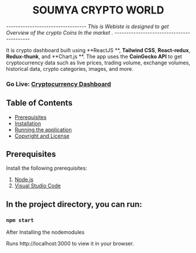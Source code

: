 <h1 align="center">SOUMYA CRYPTO WORLD</h1>

*----------------------------------
This is Webiste is designed to get Overview of the crypto Coins In the market .
------------------------------------------*

It is crypto dashboard built using **ReactJS **, **Tailwind CSS**, **React-redux**, **Redux-thunk**, and **Chart.js **. 
The app uses the **CoinGecko API** to get cryptocurrency data such as live prices, trading volume, exchange volumes, historical data, crypto categories, images, and more.

### Go Live: [Cryptocurrency Dashboard]( https://cryptodashboard-almabetter-8cfddca407b8.herokuapp.com/ )

## Table of Contents 
- [Prerequisites](#prerequisites)
- [Installation](#installation)
- [Running the application](#run-the-application)
- [Copyright and License](#copyright-and-license)

## Prerequisites

Install the following prerequisites:

1. [Node.js](https://nodejs.org/en/)
2. [Visual Studio Code](https://code.visualstudio.com/download)


## In the project directory, you can run:

### `npm start`

After Installing the nodemodules

Runs http://localhost:3000 to view it in your browser.
